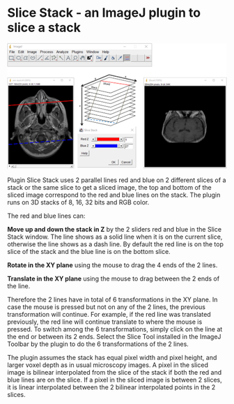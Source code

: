 # Slice Stack - an ImageJ plugin to slice a stack

![](Slice-Stack.png)

Plugin Slice Stack uses 2 parallel lines red and blue on 2 different slices of a stack or the same slice to get a sliced image, the top and bottom of the sliced image correspond to the red and blue lines on the stack. The plugin runs on 3D stacks of 8, 16, 32 bits and RGB color.

The red and blue lines can:

**Move up and down the stack in Z** by the 2 sliders red and blue in the Slice Stack window. The line shows as a solid line when it is on the current slice, otherwise the line shows as a dash line. By default the red line is on the top slice of the stack and the blue line is on the bottom slice.

**Rotate in the XY plane** using the mouse to drag the 4 ends of the 2 lines.

**Translate in the XY plane** using the mouse to drag between the 2 ends of the line.

Therefore the 2 lines have in total of 6 transformations in the XY plane. In case the mouse is pressed but not on any of the 2 lines, the previous transformation will continue. For example, if the red line was translated previously, the red line will continue translate to where the mouse is pressed. To switch among the 6 transformations, simply click on the line at the end or between its 2 ends. Select the Slice Tool installed in the ImageJ Toolbar by the plugin to do the 6 transformations of the 2 lines.  

The plugin assumes the stack has equal pixel width and pixel height, and larger voxel depth as in usual microscopy images. A pixel in the sliced image is bilinear interpolated from the slice of the stack if both the red and blue lines are on the slice. If a pixel in the sliced image is between 2 slices, it is linear interpolated between the 2 bilinear interpolated points in the 2 slices.
